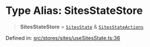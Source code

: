 # Type Alias: SitesStateStore

> **SitesStateStore** = [`SitesState`](../interfaces/SitesState.md) & [`SitesStateActions`](../interfaces/SitesStateActions.md)

Defined in: [src/stores/sites/useSitesState.ts:36](https://github.com/Nick2bad4u/Uptime-Watcher/blob/2a45eeb1723f8f7089001af2c92aa07d82dfe7e4/src/stores/sites/useSitesState.ts#L36)
